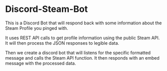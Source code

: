 # Discord-Steam-Bot

This is a Discord Bot that will respond back with some information about the Steam Profile you pinged with.

It uses REST API calls to get profile information using the public Steam API. It will then process the JSON responses to legible data.

Then we create a discord bot that will listens for the specific formatted message and calls the Steam API function. It then responds with an embed message with the processed data. 
